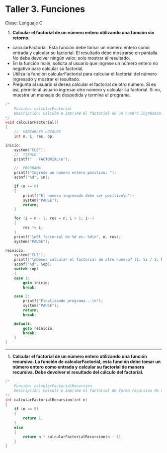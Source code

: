 # Taller 3. Funciones

Clase: Lenguaje C

1. **Calcular el factorial de un número entero utilizando una función sin retorno.**
- calcularFactorial: Esta función debe tomar un número entero como entrada y calcular su factorial. El resultado debe mostrarse en pantalla. No debe devolver ningún valor, solo mostrar el resultado.
- En la función main, solicita al usuario que ingrese un número entero no
negativo para calcular su factorial.
- Utiliza la función calcularFactorial para calcular el factorial del número ingresado y mostrar el resultado.
- Pregunta al usuario si desea calcular el factorial de otro número. Si es así, permite al usuario ingresar otro número y calcular su factorial. Si no, muestra un mensaje de despedida y termina el programa.

```c
/*
    Función: calcularFactorial
    Descripción: Calcula e imprime el factorial de un numero ingresado.
*/
void calcularFactorial()
{
    //  VARIABLES LOCALES
    int n, i, res, op;

inicio:
    system("CLS");
    //	TITULO
    printf("   FACTORIAL\n");

    //	PROGRAMA
    printf("Ingrese un numero entero positivo: ");
    scanf("%d", &n);

    if (n <= 0)
    {
        printf("El numero ingresado debe ser positivo\n");
        system("PAUSE");
        return;
    }

    for (i = n - 1, res = n; i > 1; i--)
    {
        res *= i;
    }
    printf("\nEl factorial de %d es: %d\n", n, res);
    system("PAUSE");

reinicio:
    system("CLS");
    printf("\nDesea calcular el factorial de otro numero? (1: Si / 2: No): ");
    scanf("%d", &op);
    switch (op)
    {
    case 1:
        goto inicio;
        break;

    case 2:
        printf("Finalizando programa...\n");
        system("PAUSE");
        return;
        break;

    default:
        goto reinicio;
        break;
    }
}
```

---

1. **Calcular el factorial de un número entero utilizando una función recursiva. La función de calcularFactorial, esta función debe tomar un número entero como entrada y calcular su factorial de manera recursiva. Debe devolver el resultado del cálculo del factorial.**

```c
/*
    Función: calcularFactorialRecursion
    Descripción: Calcula e imprime el factorial de forma recursiva de un numero ingresado.
*/
int calcularFactorialRecursion(int n)
{
    if (n == 0)
    {
        return 1;
    }
    else
    {
        return n * calcularFactorialRecursion(n - 1);
    }
}
```